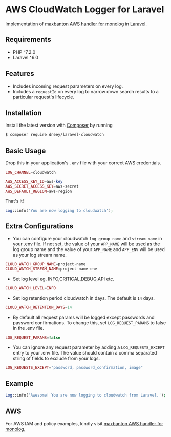 # AWS CloudWatch Logger for Laravel

Implementation of [maxbanton AWS handler for monolog](https://github.com/maxbanton/cwh) in [Laravel](https://github.com/laravel/laravel).

## Requirements

- PHP ^7.2.0
- Laravel ^6.0

## Features

- Includes incoming request parameters on every log.
- Includes a `requestId` on every log to narrow down search results to a particular request's lifecycle.

## Installation

Install the latest version with [Composer](https://getcomposer.org/) by running

```bash
$ composer require dneey/laravel-cloudwatch
```

## Basic Usage

Drop this in your application's `.env` file with your correct AWS credentials.

```php
LOG_CHANNEL=cloudwatch

AWS_ACCESS_KEY_ID=aws-key
AWS_SECRET_ACCESS_KEY=aws-secret
AWS_DEFAULT_REGION=aws-region
```

That's it!

```php
Log::info('You are now logging to cloudwatch');
```

## Extra Configurations

- You can configure your cloudwatch `log group name` and `stream name` in your .env file. If not set, the value of your `APP_NAME` will be used as the log group name and the value of your `APP_NAME` and `APP_ENV` will be used as your log stream name.

```php
CLOUD_WATCH_GROUP_NAME=project-name
CLOUD_WATCH_STREAM_NAME=project-name-env
```

- Set log level eg. INFO,CRITICAL,DEBUG,API etc.

```php
CLOUD_WATCH_LEVEL=INFO
```

- Set log retention period cloudwatch in days. The default is `14` days.

```php
CLOUD_WATCH_RETENTION_DAYS=14
```

- By default all request params will be logged except passwords and password confirmations. To change this, set `LOG_REQUEST_PARAMS` to false in the .env file.

```php
LOG_REQUEST_PARAMS=false
```

- You can ignore any request parameter by adding a `LOG_REQUESTS_EXCEPT` entry to your .env file. The value should contain a comma separated string of fields to exclude from your logs.

```php
LOG_REQUESTS_EXCEPT="password, password_confirmation, image"
```

## Example

```php
Log::info('Awesome! You are now logging to cloudwatch from Laravel.');
```

## AWS

For AWS IAM and policy examples, kindly visit [maxbanton AWS handler for monolog.](https://github.com/maxbanton/cwh)
